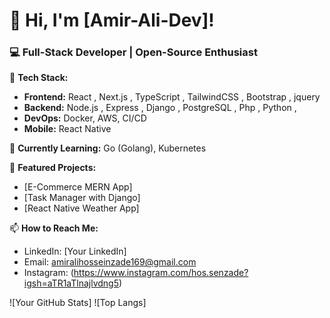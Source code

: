# 👋 Hi, I'm [Amir-Ali-Dev]!  

### 💻 Full-Stack Developer | Open-Source Enthusiast  

🔧 **Tech Stack:**  
- **Frontend:** React , Next.js , TypeScript , TailwindCSS , Bootstrap , jquery
- **Backend:** Node.js , Express , Django , PostgreSQL , Php , Python , 
- **DevOps:** Docker, AWS, CI/CD  
- **Mobile:** React Native  

🌱 **Currently Learning:** Go (Golang), Kubernetes  

📂 **Featured Projects:**  
- [E-Commerce MERN App]
- [Task Manager with Django]
- [React Native Weather App]  

📫 **How to Reach Me:**  
- LinkedIn: [Your LinkedIn]
- Email: amiralihosseinzade169@gmail.com
- Instagram: (https://www.instagram.com/hos.senzade?igsh=aTR1aTlnajlvdng5)

![Your GitHub Stats] 
![Top Langs] 
